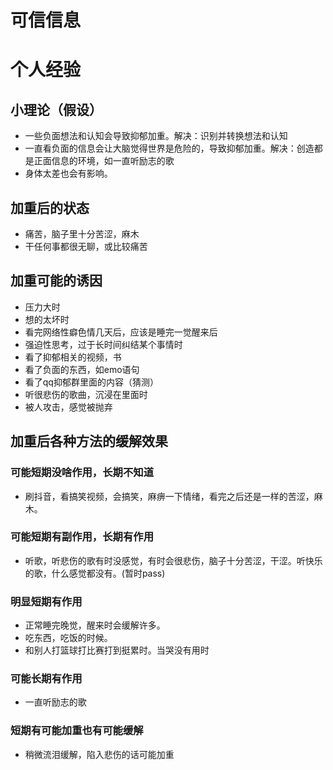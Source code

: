 # 可信信息

# 个人经验

## 小理论（假设）

- 一些负面想法和认知会导致抑郁加重。解决：识别并转换想法和认知
- 一直看负面的信息会让大脑觉得世界是危险的，导致抑郁加重。解决：创造都是正面信息的环境，如一直听励志的歌
- 身体太差也会有影响。

## 加重后的状态
- 痛苦，脑子里十分苦涩，麻木
- 干任何事都很无聊，或比较痛苦

## 加重可能的诱因
- 压力大时
- 想的太坏时
- 看完网络性癖色情几天后，应该是睡完一觉醒来后
- 强迫性思考，过于长时间纠结某个事情时
- 看了抑郁相关的视频，书
- 看了负面的东西，如emo语句
- 看了qq抑郁群里面的内容（猜测）
- 听很悲伤的歌曲，沉浸在里面时
- 被人攻击，感觉被抛弃

## 加重后各种方法的缓解效果
### 可能短期没啥作用，长期不知道
- 刷抖音，看搞笑视频，会搞笑，麻痹一下情绪，看完之后还是一样的苦涩，麻木。
### 可能短期有副作用，长期有作用
- 听歌，听悲伤的歌有时没感觉，有时会很悲伤，脑子十分苦涩，干涩。听快乐的歌，什么感觉都没有。(暂时pass)
### 明显短期有作用
- 正常睡完晚觉，醒来时会缓解许多。
- 吃东西，吃饭的时候。
- 和别人打篮球打比赛打到挺累时。当哭没有用时
### 可能长期有作用
- 一直听励志的歌
### 短期有可能加重也有可能缓解
- 稍微流泪缓解，陷入悲伤的话可能加重
